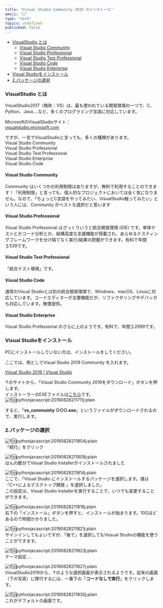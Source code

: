 ```yaml
---
title: "Visual Studio Community 2019 のインストール"
emoji: "🤖"
type: "tech"
topics: undefined
published: false
---
```


* [VisualStudio とは](#VisualStudio-とは)  
   * [Visual Studio Community](#Visual-Studio-Community)  
   * [Visual Studio Professional](#Visual-Studio-Professional)  
   * [Visual Studio Test Professional](#Visual-Studio-Test-Professional)  
   * [Visual Studio Code](#Visual-Studio-Code)  
   * [Visual Studio Enterprise](#Visual-Studio-Enterprise)
* [Visual Studioをインストール](#Visual-Studioをインストール)
* [2.パッケージの選択](#2パッケージの選択)

### VisualStudio とは

VisualStudio2017（略称：VS）は、最も使われている開発環境の一つで、C、Python、Java....など、多くのプログラミング言語に対応しています。

MicrosoftのVisualStudioサイト：  
[visualstudio.microsoft.com](https://visualstudio.microsoft.com/)

 ですが、一言でVisualStudioと言っても、多くの種類があります。  
Visual Studio Community  
Visual Studio Professional  
Visual Studio Test Professional  
Visual Studio Enterprise  
Visual Studio Code

#### Visual Studio Community

Community はいくつかの利用制限はありますが、無料で利用することのできます！「利用制限」と言っても、個人的なプロジェクトにおいては全く気になりません。なので、「ちょっとC言語をやってみたい、VisualStudio触ってみたい」という人には、Community がベストな選択だと思います  
  
#### Visual Studio Professional

Visual Studio Professional はざっくりいうと統合開発環境 (IDE) です。単体テストとかコード分析とか、結構高度な支援機能が搭載され、あらゆるテスティングフレームワークを分け隔てなく実行/結果の把握ができます。有料で年間＄539です。  
  
#### Visual Studio Test Professional

「統合テスト環境」です。  
  
#### Visual Studio Code

通常のVisual Studioとは別の統合開発環境で、Windows、macOS、Linuxに対応しています。コードエディターが主要機能だが、リファクタリングやデバッガも対応しています。無償提供。  
  
#### Visual Studio Enterprise

Visual Studio Professional のさらに上のようです。有料で、年間＄2999です。

### Visual Studioをインストール

PCにインストールしていない方は、インストールをしてください。

 ここでは、例としてVisual Studio 2019 Community を入れます。

[Visual Studio 2019 | Visual Studio](https://visualstudio.microsoft.com/ja/vs/)

↑のサイトから、「Visual Studio Community 2019をダウンロード」ボタンを押します。  
インストーラーのEXEファイルは[こちら](https://visualstudio.microsoft.com/thank-you-downloading-visual-studio/?sku=Community&rel=16)です。  
![f:id:pythonjacascript:20190828211711j:plain](/images/ppythonjacascript2019082820190828211711.jpg "f:id:pythonjacascript:20190828211711j:plain")

すると、「**vs\_community ○○○.exe**」というファイルがダウンロードされるので、実行します。  

### 2.パッケージの選択

![f:id:pythonjacascript:20190828211804j:plain](/images/ppythonjacascript2019082820190828211804.jpg "f:id:pythonjacascript:20190828211804j:plain")  
「続行」をクリック

  
![f:id:pythonjacascript:20190828211809j:plain](/images/ppythonjacascript2019082820190828211809.jpg "f:id:pythonjacascript:20190828211809j:plain")  
ほんの数分でVisual Studio Installerがインストールされました

  
![f:id:pythonjacascript:20190828211814j:plain](/images/ppythonjacascript2019082820190828211814.jpg "f:id:pythonjacascript:20190828211814j:plain")  
ここで、「Visual Studio にインストールするパッケージを選択します。僕は「C++によるデスクトップ開発 」を選択しました。  
この設定は、Visual Studio Installerを実行することで、いつでも変更することができます。

  
![f:id:pythonjacascript:20190828211818j:plain](/images/ppythonjacascript2019082820190828211818.jpg "f:id:pythonjacascript:20190828211818j:plain")  
右下の「インストール」ボタンを押すと、インストールが始まります。10Gほどあるので時間かかりました。

  
![f:id:pythonjacascript:20190828211821j:plain](/images/ppythonjacascript2019082820190828211821.jpg "f:id:pythonjacascript:20190828211821j:plain")  
サインインしてもよいですが、「後で」を選択してもVsisual Studioの機能を使うことができます。
  
  
![f:id:pythonjacascript:20190828211823j:plain](/images/ppythonjacascript2019082820190828211823.jpg "f:id:pythonjacascript:20190828211823j:plain")  
テーマ設定....

  
![f:id:pythonjacascript:20190828211827j:plain](/images/ppythonjacascript2019082820190828211827.jpg "f:id:pythonjacascript:20190828211827j:plain")  
VisualStudio2019から、↑のような選択画面が表示されるようです。従来の画面（下の写真）に移行するには、一番下の「**コードなしで実行**」をクリックします。

  
![f:id:pythonjacascript:20190828211830j:plain](/images/ppythonjacascript2019082820190828211830.jpg "f:id:pythonjacascript:20190828211830j:plain")  
これがデフォルトの画面です。